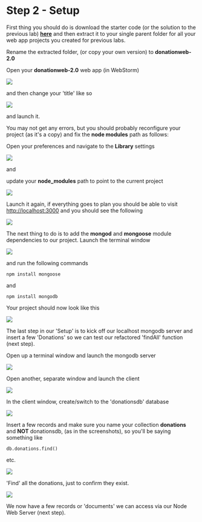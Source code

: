 # Step 2 - Setup

First thing you should do is download the starter code (or the solution to the previous lab) **[here](../zips/donationweb-1.0.solution.zip)** and then extract it to your single parent folder for all your web app projects you created for previous labs. 

Rename the extracted folder, (or copy your own version) to **donationweb-2.0**

Open your **donationweb-2.0** web app (in WebStorm) 

![](../lab03/images/lab02s213.png)

and then change your 'title' like so

![](../lab03/images/lab02s214.png)

and launch it.

You may not get any errors, but you should probably reconfigure your project (as it's a copy) and fix the **node modules** path as follows:

Open your preferences and navigate to the **Library** settings

![](../lab03/images/lab02s211.png)

and

update your **node_modules** path to point to the current project

![](../lab03/images/lab02s212.png)

Launch it again, if everything goes to plan you should be able to visit [http://localhost:3000](http://localhost:3000) and you should see the following


![](../lab03/images/lab02s215.png)


The next thing to do is to add the **mongod** and **mongoose** module dependencies to our project. Launch the terminal window 

![](../lab03/images/lab02s216.png)

and run the following commands


~~~
npm install mongoose
~~~

and

~~~
npm install mongodb
~~~

Your project should now look like this

![](../lab03/images/lab02s217.png)

The last step in our 'Setup' is to kick off our localhost mongodb server and insert a few 'Donations' so we can test our refactored 'findAll' function (next step).

Open up a terminal window and launch the mongodb server

![](../lab03/images/lab02s201.png)

Open another, separate window and launch the client

![](../lab03/images/lab02s202.png)

In the client window, create/switch to the 'donationsdb' database

![](../lab03/images/lab02s203.png)

Insert a few records and make sure you name your collection **donations** and **NOT** donationsdb, (as in the screenshots), so you'll be saying something like


~~~
db.donations.find()
~~~

etc.

![](../lab03/images/lab02s204.png)

'Find' all the donations, just to confirm they exist.

![](../lab03/images/lab02s205.png)

We now have a few records or 'documents' we can access via our Node Web Server (next step).